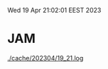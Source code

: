 Wed 19 Apr 21:02:01 EEST 2023
# JAM
<a href='./cache/202304/19_21.log'>./cache/202304/19_21.log</a>
